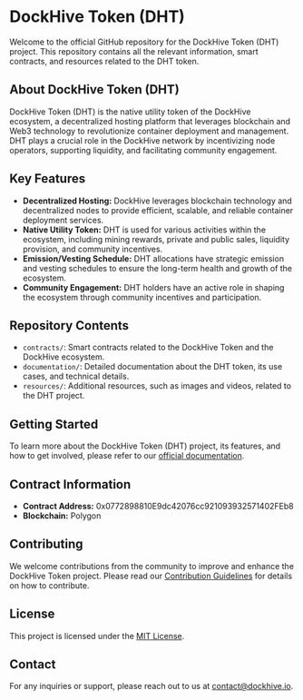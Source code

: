 
# DockHive Token (DHT)

Welcome to the official GitHub repository for the DockHive Token (DHT) project. This repository contains all the relevant information, smart contracts, and resources related to the DHT token.

## About DockHive Token (DHT)

DockHive Token (DHT) is the native utility token of the DockHive ecosystem, a decentralized hosting platform that leverages blockchain and Web3 technology to revolutionize container deployment and 
management. DHT plays a crucial role in the DockHive network by incentivizing node operators, supporting liquidity, and facilitating community engagement.

## Key Features

- **Decentralized Hosting:** DockHive leverages blockchain technology and decentralized nodes to provide efficient, scalable, and reliable container deployment services.
- **Native Utility Token:** DHT is used for various activities within the ecosystem, including mining rewards, private and public sales, liquidity provision, and community incentives.
- **Emission/Vesting Schedule:** DHT allocations have strategic emission and vesting schedules to ensure the long-term health and growth of the ecosystem.
- **Community Engagement:** DHT holders have an active role in shaping the ecosystem through community incentives and participation.

## Repository Contents

- `contracts/`: Smart contracts related to the DockHive Token and the DockHive ecosystem.
- `documentation/`: Detailed documentation about the DHT token, its use cases, and technical details.
- `resources/`: Additional resources, such as images and videos, related to the DHT project.


## Getting Started

To learn more about the DockHive Token (DHT) project, its features, and how to get involved, please refer to our [official documentation](documentation/README.md).

## Contract Information

- **Contract Address:** 0x0772898810E9dc42076cc921093932571402FEb8
- **Blockchain:** Polygon

## Contributing

We welcome contributions from the community to improve and enhance the DockHive Token project. Please read our [Contribution Guidelines](CONTRIBUTING.md) for details on how to contribute.

## License

This project is licensed under the [MIT License](LICENSE).

## Contact

For any inquiries or support, please reach out to us at [contact@dockhive.io](mailto:contact@dockhive.io).

